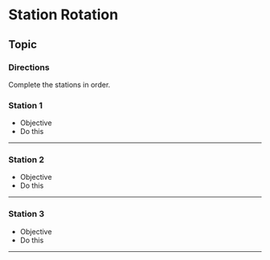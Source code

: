 # Station Rotation
## Topic

### Directions
Complete the stations in order.

### Station 1
- Objective
- Do this

---

### Station 2
- Objective
- Do this

---

### Station 3
- Objective
- Do this

---
